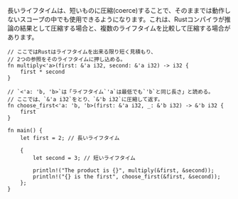 <!-- A longer lifetime can be coerced into a shorter one
so that it works inside a scope it normally wouldn't work in.
This comes in the form of inferred coercion by the Rust compiler,
and also in the form of declaring a lifetime difference: -->
長いライフタイムは、短いものに圧縮(coerce)することで、そのままでは動作しないスコープの中でも使用できるようになります。これは、Rustコンパイラが推論の結果として圧縮する場合と、複数のライフタイムを比較して圧縮する場合があります。


``` rust,editable
// ここではRustはライフタイムを出来る限り短く見積もり、
// 2つの参照をそのライフタイムに押し込める。
fn multiply<'a>(first: &'a i32, second: &'a i32) -> i32 {
    first * second
}

// `<'a: 'b, 'b>`は「ライフタイム`'a`は最低でも`'b`と同じ長さ」と読める。
// ここでは、`&'a i32`をとり、`&'b i32`に圧縮して返す。
fn choose_first<'a: 'b, 'b>(first: &'a i32, _: &'b i32) -> &'b i32 {
    first
}

fn main() {
    let first = 2; // 長いライフタイム

    {
        let second = 3; // 短いライフタイム

        println!("The product is {}", multiply(&first, &second));
        println!("{} is the first", choose_first(&first, &second));
    };
}

```
